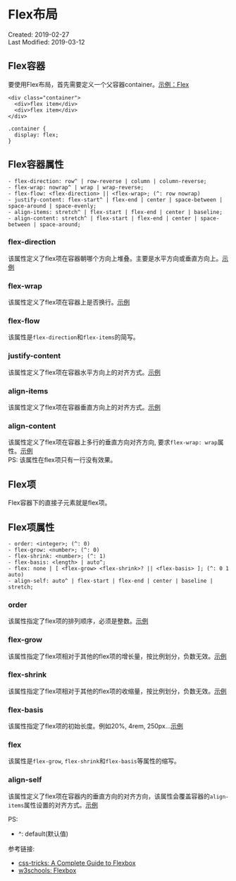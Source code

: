 # Flex布局
Created: 2019-02-27  
Last Modified: 2019-03-12  

## Flex容器  
要使用Flex布局，首先需要定义一个父容器container。[示例：Flex](https://codepen.io/chesterchenn/pen/JzrBwO)
```
<div class="container">
  <div>flex item</div>
  <div>flex item</div>
</div>

.container {
  display: flex;
}
```
## Flex容器属性
```
- flex-direction: row^ | row-reverse | column | column-reverse;
- flex-wrap: nowrap^ | wrap | wrap-reverse;
- flex-flow: <flex-direction> || <flex-wrap>; (^: row nowrap)
- justify-content: flex-start^ | flex-end | center | space-between | space-around | space-evenly;
- align-items: stretch^ | flex-start | flex-end | center | baseline; 
- align-content: stretch^ | flex-start | flex-end | center | space-between | space-around;
```

### flex-direction
该属性定义了flex项在容器朝哪个方向上堆叠。主要是水平方向或垂直方向上。[示例](https://codepen.io/chesterchenn/pen/GeMYrr)

### flex-wrap
该属性定义了flex项在容器上是否换行。[示例](https://codepen.io/chesterchenn/pen/XGexBv)

### flex-flow
该属性是`flex-direction`和`flex-items`的简写。

### justify-content
该属性定义了flex项在容器水平方向上的对齐方式。[示例](https://codepen.io/chesterchenn/pen/EMwdMj)

### align-items
该属性定义了flex项在容器垂直方向上的对齐方式。[示例](https://codepen.io/chesterchenn/pen/zbEMwB)

### align-content
该属性定义了flex项在容器上多行的垂直方向对齐方向, 要求`flex-wrap: wrap`属性。[示例](https://codepen.io/chesterchenn/pen/BbJzdV)  
PS: 该属性在flex项只有一行没有效果。

## Flex项
Flex容器下的直接子元素就是flex项。

## Flex项属性
```
- order: <integer>; (^: 0)
- flex-grow: <number>; (^: 0)
- flex-shrink: <number>; (^: 1)
- flex-basis: <length> | auto^;
- flex: none | [ <flex-grow> <flex-shrink>? || <flex-basis> ]; (^: 0 1 auto)
- align-self: auto^ | flex-start | flex-end | center | baseline | stretch;
```

### order
该属性指定了flex项的排列顺序，必须是整数。[示例](https://codepen.io/chesterchenn/pen/vPpXGa)

### flex-grow
该属性指定了flex项相对于其他的flex项的增长量，按比例划分，负数无效。[示例](https://codepen.io/chesterchenn/pen/qvpqWQ)

### flex-shrink
该属性指定了flex项相对于其他的flex项的收缩量，按比例划分，负数无效。[示例](https://codepen.io/chesterchenn/pen/qvpqNg)

### flex-basis
该属性指定了flex项的初始长度。例如20%, 4rem, 250px...[示例](https://codepen.io/chesterchenn/pen/jJYVzY)

### flex
该属性是`flex-grow`, `flex-shrink`和`flex-basis`等属性的缩写。

### align-self
该属性定义了flex项在容器内的垂直方向的对齐方向，该属性会覆盖容器的`align-items`属性设置的对齐方式。[示例](https://codepen.io/chesterchenn/pen/rRpWPP)

PS: 
 - ^: default(默认值)

参考链接: 
- [css-tricks: A Complete Guide to Flexbox](https://css-tricks.com/snippets/css/a-guide-to-flexbox)
- [w3schools: Flexbox](https://www.w3schools.com/css/css3_flexbox.asp)